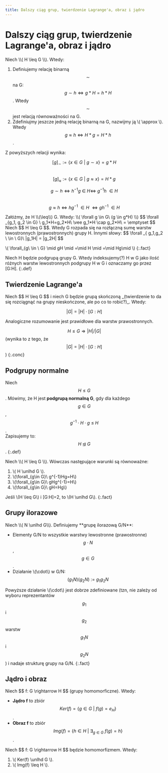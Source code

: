 ```yaml
---
title: Dalszy ciąg grup, twierdzenie Lagrange'a, obraz i jądro
---
```


# Dalszy ciąg grup, twierdzenie Lagrange'a, obraz i jądro

<div class="fact" markdown="1">
Niech \\( H \leq G \\). Wtedy:

1. Definiujemy relację binarną $$ \sim $$ na G:  
   $$ g \sim h \Leftrightarrow g * H = h * H $$. Wtedy $$\sim$$ jest relacją równoważności na G.
2. Zdefiniujmy jeszcze jedną relację binarną na G, nazwijmy ją \\( \approx \\).
   Wtedy $$ g \approx h \Leftrightarrow H*g = H*h $$.
</div>

Z powyższych relacji wynika:

<div class="conc" markdown="1">

$$ [g]_{\sim} := \{ x \in G\ \vert\ g \sim x \} = g*H $$  
$$ [g]_{\approx} := \{ x \in G\ \vert\ g \approx x \} = H*g $$

</div>

<div class="conc" markdown="1">

$$ g \sim h \Leftrightarrow h^{-1}g\ \in\ H \Leftrightarrow \ g^{-1}h\ \in H $$  
$$ g \approx h \Leftrightarrow hg^{-1}\ \in H\ \Leftrightarrow gh^{-1}\ \in H $$

</div>

<div class="conc" markdown="1">
Załóżmy, że H \\(\leq\\) G. Wtedy:  
\\( \forall g \in G\ (g \in g*H) \\)  
$$ \forall _{g_1, g_2 \in G} \ g_1*H=g_2*H\ \vee g_1*H \cap g_2*H\ = \emptyset $$
</div>

<div class="conc" markdown="1">
Niech $$ H \leq G $$. Wtedy G rozpada się na rozłączną sumę warstw lewostronnych (prawostronnych) grupy H. Innymi słowy: $$ \forall _{ g_1,g_2 \ \in \ G}\ |g_1H| = |g_2H| $$
</div>

\\( \forall_{g\ \in \ G} \mid gH \mid =\mid H \mid =\mid Hg\mid \\)
{:.fact}

Niech H będzie podgrupą grupy G. Wtedy indeksujemy(?) H w G jako ilość różnych warstw lewostronnych podgrupy H w G i oznaczamy go przez [G:H].
{:.def}

## Twierdzenie Lagrange'a

<div class="theorem" markdown="1">
Niech $$ H \leq G $$ i niech G będzie grupą skończoną _(twierdzenie to da się rozciągnąć na grupy nieskończone, ale po co to robić?)_. Wtedy:

$$ \vert G \vert = \vert H \vert \cdot [G:H] $$

Analogiczne rozumowanie jest prawidłowe dla warstw prawostronnych.
</div>

$$ H \leq G \Rightarrow \vert H \vert / \vert G \vert $$ (wynika to z tego, że $$ \vert G \vert = \vert H \vert \cdot [G:H] $$)
{:.conc}

## Podgrupy normalne

Niech $$ H \leq G $$. Mówimy, że H jest **podgrupą normalną G**, gdy dla każdego $$ g \in G $$, $$ g^{-1} \cdot H \cdot g\ \leq \ H$$.  
Zapisujemy to: $$ H \unlhd G $$.
{:.def}

<div class="fact" markdown="1">
Niech \\( H \leq G \\). Wówczas następujące warunki są równoważne:

1. \\( H \unlhd G \\).
2. \\(\forall_{g\in G}\ g^{-1}Hg=H\\)
3. \\(\forall_{g\in G}\ gHg^{-1}=H\\)
4. \\(\forall_{g\in G}\ gH=Hg\\)
</div>

Jeśli \\(H \leq G\\) i [G:H]=2, to \\(H \unlhd G\\).
{:.fact}

## Grupy ilorazowe

<div class="def" markdown="1">
Niech \\( N \unlhd G\\). Definiujemy **grupę ilorazową G/N**:

- Elementy G/N to wszystkie warstwy lewostronne (prawostronne) $$ g \cdot N $$, $$ g \in G $$.
- Działanie \\(\cdot\\) w G/N: $$ ( g_1N )( g_2N )\ :=\ g_1g_2N $$
</div>

Powyższe działanie \\(\cdot\\) jest dobrze zdefiniowane (tzn, nie zależy od wyboru reprezentantów $$g_1$$ i $$g_2$$ warstw $$g_1N$$ i $$g_2N$$) i nadaje strukturę grupy na G/N.
{:.fact}

## Jądro i obraz

<div class="def" markdown="1">
Niech $$ f: G \rightarrow H $$ (grupy homomorficzne). Wtedy:

- **Jądro f** to zbiór $$ Ker(f) = \{ g \in G\ \vert\ f(g) = e_H \} $$.
- **Obraz f** to zbiór $$ Img(f) = \{ h \in H\ \vert \ \exists_{g \in G}\ f(g) = h \} $$.
</div>

<div class="fact" markdown="1">
Niech $$ f: G \rightarrow H $$ będzie homomorfizmem. Wtedy:

1. \\( Ker(f) \unlhd G \\).
2. \\( Img(f) \leq H \\).
</div>